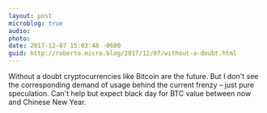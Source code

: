 ```yaml
---
layout: post
microblog: true
audio: 
photo: 
date: 2017-12-07 15:03:48 -0600
guid: http://roberto.micro.blog/2017/12/07/without-a-doubt.html
---
```

Without a doubt cryptocurrencies like Bitcoin are the future. But I don't see the corresponding demand of usage behind the current frenzy – just pure speculation. Can't help but expect black day for BTC value between now and Chinese New Year. 
